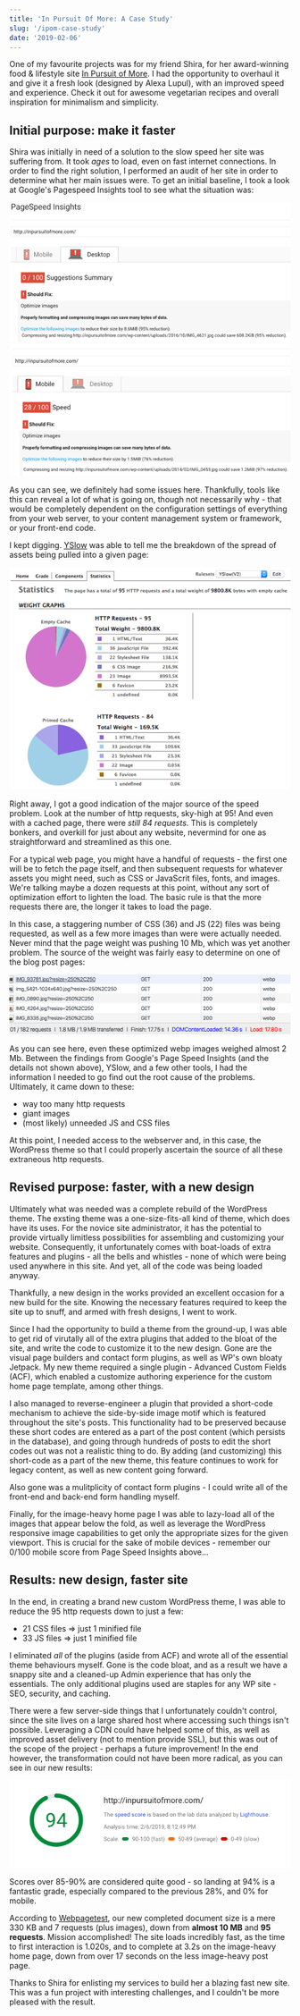 ```yaml
---
title: 'In Pursuit Of More: A Case Study'
slug: '/ipom-case-study'
date: '2019-02-06'
---
```


One of my favourite projects was for my friend Shira, for her award-winning food & lifestyle site [In Pursuit of More](http://inpursuitofmore.com/). I had the opportunity to overhaul it and give it a fresh look (designed by Alexa Lupul), with an improved speed and experience. Check it out for awesome vegetarian recipes and overall inspiration for minimalism and simplicity.

## Initial purpose: make it faster

Shira was initially in need of a solution to the slow speed her site was suffering from. It took _ages_ to load, even on fast internet connections. In order to find the right solution, I performed an audit of her site in order to determine what her main issues were. To get an initial baseline, I took a look at Google's Pagespeed Insights tool to see what the situation was:

![google page speed desktop](images/psi-desktop.png)
![google page speed mobile](images/psi-mobile.png)

As you can see, we definitely had some issues here. Thankfully, tools like this can reveal a lot of what is going on, though not necessarily why - that would be completely dependent on the configuration settings of everything from your web server, to your content management system or framework, or your front-end code.

I kept digging. [YSlow](http://yslow.org/) was able to tell me the breakdown of the spread of assets being pulled into a given page:

![yslow chart](images/yslow.png)

Right away, I got a good indication of the major source of the speed problem. Look at the number of http requests, sky-high at 95!  And even with a cached page, there were _still 84 requests_.  This is completely bonkers, and overkill for just about any website, nevermind for one as straightforward and streamlined as this one.

For a typical web page, you might have a handful of requests - the first one will be to fetch the page itself, and then subsequent requests for whatever assets you might need, such as CSS or JavaScrit files, fonts, and images. We're talking maybe a dozen requests at this point, without any sort of optimization effort to lighten the load. The basic rule is that the more requests there are, the longer it takes to load the page.

In this case, a staggering number of CSS (36) and JS (22) files was being requested, as well as a few more images than were were actually needed. Never mind that the page weight was pushing 10 Mb, which was yet another problem. The source of the weight was fairly easy to determine on one of the blog post pages:

![yslow chart](images/network.png)

As you can see here, even these optimized webp images weighed almost 2 Mb. Between the findings from Google's Page Speed Insights (and the details not shown above), YSlow, and a few other tools, I had the information I needed to go find out the root cause of the problems. Ultimately, it came down to these:

* way too many http requests
* giant images
* (most likely) unneeded JS and CSS files

At this point, I needed access to the webserver and, in this case, the WordPress theme so that I could properly ascertain the source of all these extraneous http requests.

## Revised purpose: faster, with a new design

Ultimately what was needed was a complete rebuild of the WordPress theme. The exsting theme was a one-size-fits-all kind of theme, which does have its uses. For the novice site administrator, it has the potential to provide virtually limitless possibilities for assembling and customizing your website. Consequently, it unfortunately comes with boat-loads of extra features and plugins - all the bells and whistles - none of which were being used anywhere in this site. And yet, all of the code was being loaded anyway.

Thankfully, a new design in the works provided an excellent occasion for a new build for the site. Knowing the necessary features required to keep the site up to snuff, and armed with fresh designs, I went to work.

Since I had the opportunity to build a theme from the ground-up, I was able to get rid of virutally all of the extra plugins that added to the bloat of the site, and write the code to customize it to the new design.  Gone are the visual page builders and contact form plugins, as well as WP's own bloaty Jetpack. My new theme required a single plugin - Advanced Custom Fields (ACF), which enabled a customize authoring experience for the custom home page template, among other things.

I also managed to reverse-engineer a plugin that provided a short-code mechanism to achieve the side-by-side image motif which is featured throughout the site's posts. This functionality had to be preserved because these short codes are entered as a part of the post content (which persists in the database), and going through hundreds of posts to edit the short codes out was not a realistic thing to do. By adding (and customizing) this short-code as a part of the new theme, this feature continues to work for legacy content, as well as new content going forward.

Also gone was a mulitplicity of contact form plugins - I could write all of the front-end and back-end form handling myself.

Finally, for the image-heavy home page I was able to lazy-load all of the images that appear below the fold, as well as leverage the WordPress responsive image capabilities to get only the appropriate sizes for the given viewport. This is crucial for the sake of mobile devices - remember our 0/100 mobile score from Page Speed Insights above...

## Results: new design, faster site

In the end, in creating a brand new custom WordPress theme, I was able to reduce the 95 http requests down to just a few:
* 21 CSS files => just 1 minified file
* 33 JS files => just 1 minified file

I eliminated _all_ of the plugins (aside from ACF) and wrote all of the essential theme behaviours myself. Gone is the code bloat, and as a result we have a snappy site and a cleaned-up Admin experience that has only the essentials. The only additional plugins used are staples for any WP site - SEO, security, and caching.

There were a few server-side things that I unfortunately couldn't control, since the site lives on a large shared host where accessing such things isn't possible. Leveraging a CDN could have helped some of this, as well as improved asset delivery (not to mention provide SSL), but this was out of the scope of the project - perhaps a future improvement! In the end however, the transformation could not have been more radical, as you can see in our new results:

![new updated google page speed score: 94%](images/after.png)

Scores over 85-90% are considered quite good - so landing at 94% is a fantastic grade, especially compared to the previous 28%, and 0% for mobile.

According to [Webpagetest](https://www.webpagetest.org), our new completed document size is a mere 330 KB and 7 requests (plus images), down from **almost 10 MB** and **95 requests**.  Mission accomplished!  The site loads incredibly fast, as the time to first interaction is 1.020s, and to complete at 3.2s on the image-heavy home page, down from over 17 seconds on the less image-heavy post page.

Thanks to Shira for enlisting my services to build her a blazing fast new site. This was a fun project with interesting challenges, and I couldn't be more pleased with the result.




